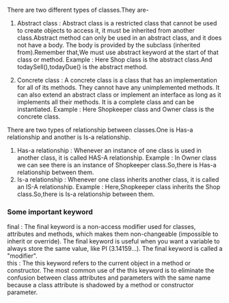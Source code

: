 There are two different types of classes.They are-
1. Abstract class : Abstract class is a restricted class that cannot be used to create objects to access it, it must be inherited from another class.Abstract method can only be used in an abstract class, and it does not have a body. The body is provided by the subclass (inherited from).Remember that,We must use abstract keyword at the start of that class or method.
Example : Here Shop class is the abstract class.And todaySell(),todayDue() is the abstract method.
   
2. Concrete class : A concrete class is a class that has an implementation for all of its methods. They cannot have any unimplemented methods. It can also extend an abstract class or implement an interface as long as it implements all their methods. It is a complete class and can be instantiated.
Example : Here Shopkeeper class and Owner class is the concrete class.

There are two types of relationship between classes.One is Has-a relationship and another is Is-a relationship.
1. Has-a relationship : Whenever an instance of one class is used in another class, it is called HAS-A relationship.
Example : In Owner class we can see there is an instance of Shopkeeper class.So,there is Has-a relationship between them.
2. Is-a relationship : Whenever one class inherits another class, it is called an IS-A relationship.
Example : Here,Shopkeeper class inherits the Shop class.So,there is Is-a relationship between them.

### Some important keyword

final : The final keyword is a non-access modifier used for classes, attributes and methods, which makes them non-changeable (impossible to inherit or override). The final keyword is useful when you want a variable to always store the same value, like PI (3.14159...). The final keyword is called a "modifier".<br>
this : The this keyword refers to the current object in a method or constructor. The most common use of the this keyword is to eliminate the confusion between class attributes and parameters with the same name because a class attribute is shadowed by a method or constructor parameter.
